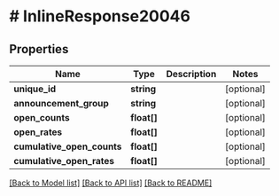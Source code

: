 # # InlineResponse20046

## Properties

Name | Type | Description | Notes
------------ | ------------- | ------------- | -------------
**unique_id** | **string** |  | [optional]
**announcement_group** | **string** |  | [optional]
**open_counts** | **float[]** |  | [optional]
**open_rates** | **float[]** |  | [optional]
**cumulative_open_counts** | **float[]** |  | [optional]
**cumulative_open_rates** | **float[]** |  | [optional]

[[Back to Model list]](../../README.md#models) [[Back to API list]](../../README.md#endpoints) [[Back to README]](../../README.md)
